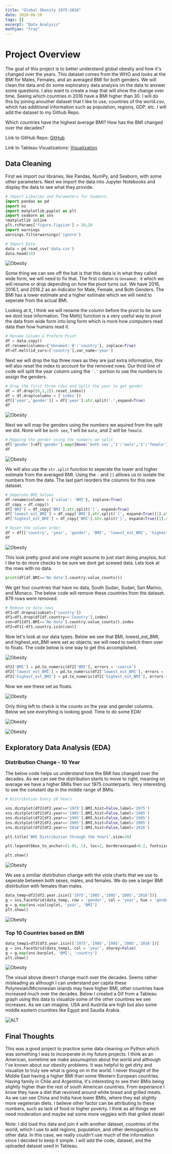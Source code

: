 ```yaml
---
title: "Global Obesity 1975-2016"
date: 2020-06-10
tags: []
excerpt: "Data Analysis"
mathjax: "true"
---
```


# Project Overview
The goal of this project is to better understand global obestiy and how it's changed over the years. This dataset comes from the WHO and looks at the BMI for Males, Females, and an averaged BMI for both genders.  We will clean the data and do some exploratory data analysis on the data to answer some questions. I also want to create a map that will show the change over time. Seeing which countries in 2016 have a BMI higher than 30. I will do this by joining anouther dataset that I like to use, countries of the world.csv, which has additional information such as population, regions, GDP, etc. I will add the dataset to my Github Repo.

Which countries have the highest average BMI?
How has the BMI changed over the decades?

Link to GitHub Repo: [GitHub](https://github.com/jeffponce/non-profit-analysis)

Link to Tableau Visualizations: [Visualization](https://public.tableau.com/profile/jeff.ponce#!/vizhome/Obesity_15923286441470/Dashboard1)
## Data Cleaning
First we import our libraries, like Pandas, NumPy, and Seaborn, with some other parameters. Next we import the data into Jupyter Notebooks and display the data to see what they provide.
```python
# Import Libaries and Parameters for Seaborn.
import pandas as pd
import os
import matplotlib.pyplot as plt
import seaborn as sns
%matplotlib inline 
plt.rcParams['figure.figsize'] = 20,20
import warnings
warnings.filterwarnings('ignore')

# Import Data
data = pd.read_csv('data.csv')
data.head(10)
```
![Obesity](https://raw.githubusercontent.com/jeffponce/jeffponce.github.io/master/images/Obesity/ob.png)

Some thing we can see off the bat is that this data is in what they called wide form, we will need to fix that. The first column is `Unnamed: 0` which we will rename or drop depending on how the pivot turns out. We have 2016, 2016.1, and 2016.2 as an indicator for Male, Female, and Both Genders. The BMI has a lower estimate and a higher estimate which we will need to seperate from the actual BMI.

Looking at it, I think we will rename the column before the pivot to be sure we dont lose information. The Melt() function is a very useful way to pivot the data from wide form into long form which is more how computers read data than how humans read it.

```python
# Rename Column & Preform Pivot
df = data.copy()
df.rename(columns={'Unnamed: 0':'country'}, inplace=True)
df=df.melt(id_vars=['country'],var_name='year')
```

Next we will drop the top three rows as they are just extra information, this will also reset the index to account for the removed rows. Our thrid line of code will split the year column using the `'.'` portion to use the numbers to assign the genders.

```python
# Drop the first three rows and Split the year to get gender
df = df.drop([0,1,2]).reset_index()
df = df.drop(columns = ['index'])
df[['year','gender']] = df['year'].str.split('.',expand=True)
df
```
![Obesity](https://raw.githubusercontent.com/jeffponce/jeffponce.github.io/master/images/Obesity/ob1.png)

Next we will map the genders using the numbers we aquired from the split we did. None will be `both sex`, 1 will be `male`, and 2 will be `female`. 
```python
# Mapping the gender using the numbers we split
df['gender']=df['gender'].map({None:'both sex','1':'male','2':'female'})
df
```
![Obesity](https://raw.githubusercontent.com/jeffponce/jeffponce.github.io/master/images/Obesity/ob2.png)

We will also use the `str.split` function to seperate the lower and higher estimate from the averaged BMI. Using the `-` and `[]` alllows us to isolate the numbers from the data. The last part reorders the columns for this new dataset.

```python
# Seperate BMI Values
df.rename(columns = {'value': 'BMI'}, inplace=True)
df_copy = df.copy()
df['BMI'] = df_copy['BMI'].str.split('[', expand=True)
df['lowest_est_BMI'] = df_copy['BMI'].str.split('[', expand=True)[1].str.split('-', expand=True)[0]
df['highest_est_BMI'] = df_copy['BMI'].str.split('[', expand=True)[1].str.split('-', expand=True)[1].str.split(']', expand=True)[0]

# Reset the column order
df = df[['country', 'year', 'gender', 'BMI', 'lowest_est_BMI', 'highest_est_BMI']]
df
```

![Obesity](https://raw.githubusercontent.com/jeffponce/jeffponce.github.io/master/images/Obesity/ob3.png)

This look pretty good and one might assume to just start doing anaylsis, but I like to do more checks to be sure we dont get scewed data. Lets look at the rows with no data.

```python
print(df[df.BMI=='No data'].country.value_counts())
```

We get four countries that have no data, South Sudan, Sudan, San Marino, and Monaco. The below code will remove these countries from the dataset. 879 rows were removed.

```python
# Remove no data rows
df1=df.dropna(subset=['country'])
df1=df1.drop(df[df.country=='Country'].index)
con=df1[df1.BMI=='No data'].country.value_counts().index
df2=df1[~df1.country.isin(con)]
```
Now let's look at our data types. Below we see that BMI, lowest_est_BMI, and highest_est_BMI were set as objects, we will need to switch them over to floats. The code below is one way to get this accomplished. 

![Obesity](https://raw.githubusercontent.com/jeffponce/jeffponce.github.io/master/images/Obesity/ob4.png)

```python
df2['BMI'] = pd.to_numeric(df2['BMI'], errors = 'coerce')
df2['lowest_est_BMI'] = pd.to_numeric(df2['lowest_est_BMI'], errors = 'coerce')
df2['highest_est_BMI'] = pd.to_numeric(df2['highest_est_BMI'], errors = 'coerce')
```
Now we see these set as floats.

![Obesity](https://raw.githubusercontent.com/jeffponce/jeffponce.github.io/master/images/Obesity/ob5.png)

Only thing left to check is the counts on the year and gender columns. Below we see everything is looking good. Time to do some EDA!

![Obesity](https://raw.githubusercontent.com/jeffponce/jeffponce.github.io/master/images/Obesity/ob6.png)

![Obesity](https://raw.githubusercontent.com/jeffponce/jeffponce.github.io/master/images/Obesity/ob7.png)



## Exploratory Data Analysis (EDA)

### Distribution Change -  10 Year

The below code helps us understand how the BMI has changed over the decades. As we can see the distribution starts to move to right, meaning on average we have a higher BMIs then our 1975 counterparts. Very interesting to see the constant dip in the middle range of BMIs. 

```python
# Distribution Every 10 Years

sns.distplot(df2[df2.year=='1975'].BMI,hist=False,label='1975')
sns.distplot(df2[df2.year=='1985'].BMI,hist=False,label='1985')
sns.distplot(df2[df2.year=='1995'].BMI,hist=False,label='1995') 
sns.distplot(df2[df2.year=='2005'].BMI,hist=False,label='2005') 
sns.distplot(df2[df2.year=='2016'].BMI,hist=False,label='2016')

plt.title('BMI Distribution through the Years',size=20)

plt.legend(bbox_to_anchor=(1.05, 1), loc=2, borderaxespad=0.2, fontsize = 'x-large')

plt.show()
```
![Obesity](https://raw.githubusercontent.com/jeffponce/jeffponce.github.io/master/images/Obesity/eda.png)

We see a similiar distirbution change with the viola charts that we use to seperate between both sexes, males, and females. We do see a larger BMI distirbution with females than males.

```python
data_temp=df2[df2.year.isin(['1975','1985','1995','2005','2016'])]
g = sns.FacetGrid(data_temp, row = 'gender', col = 'year', hue = 'gender')
g = g.map(sns.violinplot, 'year', 'BMI')
plt.show()
```
![Obesity](https://raw.githubusercontent.com/jeffponce/jeffponce.github.io/master/images/Obesity/eda1.png)

### Top 10 Countries based on BMI

```python
data_temp1=df3[df3.year.isin(['1975','1985','1995','2005','2016'])]
g = sns.FacetGrid(data_temp1, col = 'year', sharey=False)
g = g.map(sns.barplot, 'BMI', 'country')
plt.show()
```
![Obesity](https://raw.githubusercontent.com/jeffponce/jeffponce.github.io/master/images/Obesity/eda2.png)

The visual above doesn't change much over the decades. Seems rather misleading as although I can understand per capita these Polynesian/Micronesian islands may have higher BMI, other countries have increased much over the decades. Below I created a Gif from a Tableau graph using this data to visualize some of the other countires we see increases. As we can imagine, USA and Austrilia are high but also some middle eastern countires like Egypt and Saudia Arabia. 

![ALT](images/Obesity.gif)


## Final Thoughts
This was a good project to practice some data cleaning on Python which was something I was to incorperate in my future projects. I think as an American, sometime we make assumuption about the world and although I've known about our obesity problems. It was helpful to get dirty and visualize to truly see what is going on in the world. I never thought of the Middle East having a higher BMI than some Western European countries. Having family in Chile and Argentina, it's interesting to see their BMis being slightly higher than the rest of south American countries. From experiance I know they have a diet that revolved around white bread and grilled meats. As we can see China and India have lower BMIs, where they eat slightly more vegeterian diets. I believe other factor can be attributing to these numbers, such as lack of food or higher poverty. I think as all things we need moderation and maybe eat some more veggies with that grilled steak!

Note: I did load this data and join it with another dataset, countries of the world, which I use to add regions, population, and other demogaphics to other data. In this case, we really couldn't use much of the information since I decided to keep it simple. I will add the code, dataset, and the uploaded dataset used in Tableau.

